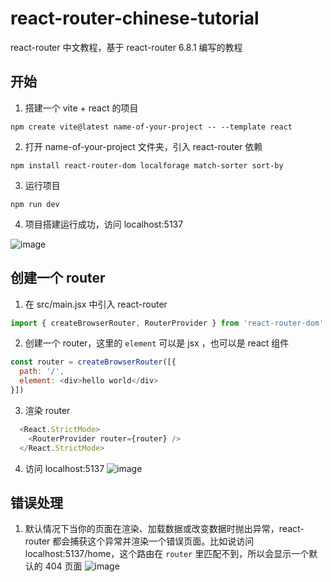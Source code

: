 # react-router-chinese-tutorial
react-router 中文教程，基于 react-router 6.8.1 编写的教程

## 开始
1. 搭建一个 vite + react 的项目

`npm create vite@latest name-of-your-project -- --template react`

2. 打开 name-of-your-project 文件夹，引入 react-router 依赖

`npm install react-router-dom localforage match-sorter sort-by`

3. 运行项目

`npm run dev`

4. 项目搭建运行成功，访问 localhost:5137

![image](https://user-images.githubusercontent.com/48917726/217995568-e66484a0-b3d9-46ab-bdf1-54579c25138c.png)
## 创建一个 router
1. 在 src/main.jsx 中引入 react-router

```javascript
import { createBrowserRouter, RouterProvider } from 'react-router-dom'
```

2. 创建一个 router，这里的 `element` 可以是 jsx ，也可以是 react 组件

```javascript
const router = createBrowserRouter([{
  path: '/',
  element: <div>hello world</div>
}])
```

3. 渲染 router
```javascript
  <React.StrictMode>
    <RouterProvider router={router} />
  </React.StrictMode>
```
4. 访问 localhost:5137
![image](https://user-images.githubusercontent.com/48917726/217997109-57f19903-015d-47ff-83c5-abc512795ddb.png)
## 错误处理
1. 默认情况下当你的页面在渲染、加载数据或改变数据时抛出异常，react-router 都会捕获这个异常并渲染一个错误页面。比如说访问 localhost:5137/home，这个路由在 `router` 里匹配不到，所以会显示一个默认的 404 页面
![image](https://user-images.githubusercontent.com/48917726/218019340-24d61f46-a36d-4cb6-9354-d6ffedaced93.png)

